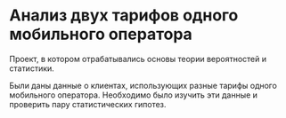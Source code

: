 # Анализ двух тарифов одного мобильного оператора

Проект, в котором отрабатывались основы теории вероятностей и статистики.  

Были даны данные о клиентах, использующих разные тарифы одного мобильного оператора. Необходимо было изучить эти данные и проверить пару статистических гипотез.
